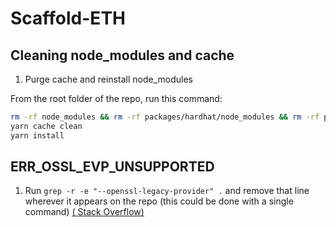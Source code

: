 # Scaffold-ETH  

## Cleaning node_modules and cache

1. Purge cache and reinstall node_modules

 From the root folder of the repo, run this command:

```bash
rm -rf node_modules && rm -rf packages/hardhat/node_modules && rm -rf packages/react-app/node_modules
yarn cache clean
yarn install
```


## ERR_OSSL_EVP_UNSUPPORTED

1. Run `grep -r -e "--openssl-legacy-provider" .` and remove that line wherever it appears on the repo (this could be done with a single command) [( Stack Overflow)](https://stackoverflow.com/questions/70582072/npm-run-fails-with-err-ossl-evp-unsupported) 

